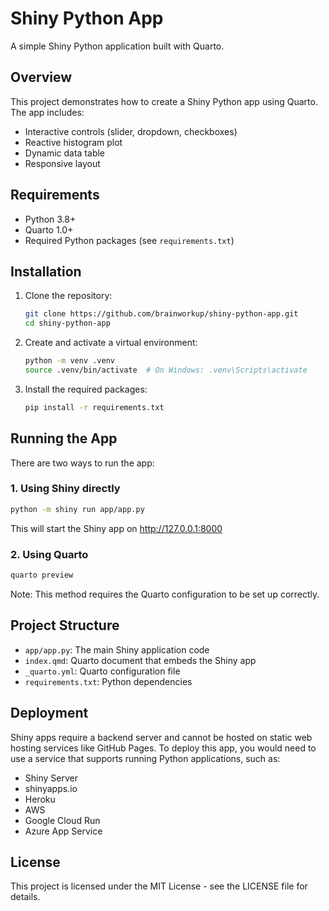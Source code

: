 # Shiny Python App

A simple Shiny Python application built with Quarto.

## Overview

This project demonstrates how to create a Shiny Python app using Quarto. The app includes:

- Interactive controls (slider, dropdown, checkboxes)
- Reactive histogram plot
- Dynamic data table
- Responsive layout

## Requirements

- Python 3.8+
- Quarto 1.0+
- Required Python packages (see `requirements.txt`)

## Installation

1. Clone the repository:

   ```bash
   git clone https://github.com/brainworkup/shiny-python-app.git
   cd shiny-python-app
   ```

2. Create and activate a virtual environment:

   ```bash
   python -m venv .venv
   source .venv/bin/activate  # On Windows: .venv\Scripts\activate
   ```

3. Install the required packages:
   ```bash
   pip install -r requirements.txt
   ```

## Running the App

There are two ways to run the app:

### 1. Using Shiny directly

```bash
python -m shiny run app/app.py
```

This will start the Shiny app on http://127.0.0.1:8000

### 2. Using Quarto

```bash
quarto preview
```

Note: This method requires the Quarto configuration to be set up correctly.

## Project Structure

- `app/app.py`: The main Shiny application code
- `index.qmd`: Quarto document that embeds the Shiny app
- `_quarto.yml`: Quarto configuration file
- `requirements.txt`: Python dependencies

## Deployment

Shiny apps require a backend server and cannot be hosted on static web hosting services like GitHub Pages. To deploy this app, you would need to use a service that supports running Python applications, such as:

- Shiny Server
- shinyapps.io
- Heroku
- AWS
- Google Cloud Run
- Azure App Service

## License

This project is licensed under the MIT License - see the LICENSE file for details.
